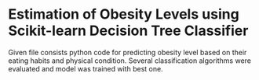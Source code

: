 # Estimation of Obesity Levels using Scikit-learn Decision Tree Classifier
Given file consists python code for predicting obesity level based on their eating habits and physical condition. 
Several classification algorithms were evaluated and model was trained with best one.
